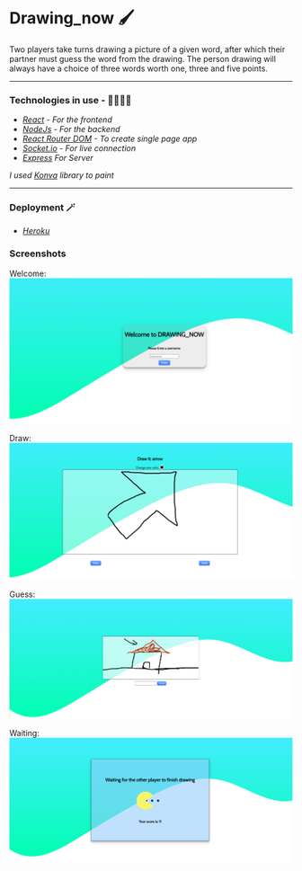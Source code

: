 # Drawing_now 🖌️

Two players take turns drawing a picture of a given word, after which their partner must guess the word from the drawing. The person drawing will always have a choice of three words worth one, three and five points.

---

### Technologies in use - 👩‍💻👨‍💻

- _[React](https://reactjs.org/) - For the frontend_
- _[NodeJs](https://nodejs.org/en/) - For the backend_
- _[React Router DOM](https://www.npmjs.com/package/react-router-dom) - To create single page app_
- _[Socket.io](https://socket.io/) - For live connection_
- _[Express](https://expressjs.com/) For Server_

_I used [Konva](https://konvajs.org/) library to paint_

---

### Deployment 🪄

- _[Heroku](https://drawingnow.herokuapp.com/)_

### Screenshots

Welcome:
![welcome](/screenshots/welcome.png)


Draw:
![welcome](/screenshots/draw.png)

Guess:
![welcome](/screenshots/guess.png)

Waiting:
![waiting](/screenshots/waiting.png)
